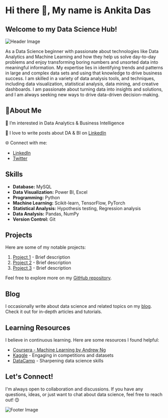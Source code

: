 # Hi there 👋, My name is Ankita Das
## Welcome to my Data Science Hub! 

![Header Image](https://repository-images.githubusercontent.com/265904235/46eef600-9bab-11ea-87d9-ff5e73c39b97)


As a Data Science beginner with passionate about technologies like Data Analytics and Machine Learning and how they help us solve day-to-day problems and enjoy transforming boring numbers and unsorted data into meaningful information. My expertise lies in identifying trends and patterns in large and complex data sets and using that knowledge to drive business success. I am skilled in a variety of data analysis tools, and techniques, including data visualization, statistical analysis, data mining, and creative dashboards. I am passionate about turning data into insights and solutions, and I am always seeking new ways to drive data-driven decision-making.
## 💫About Me 
👀  I’m interested in Data Analytics & Business Intelligence

📝  I love to write posts about DA & BI on [LinkedIn](https://www.linkedin.com/in/ankita-das-7339aa123/)


🌐 Connect with me:
- [LinkedIn](your_linkedin_profile_url)
- [Twitter](your_twitter_profile_url)

## Skills

- **Database:** MySQL
- **Data Visualization:** Power BI, Excel
- **Programming:** Python
- **Machine Learning:** Scikit-learn, TensorFlow, PyTorch
- **Statistical Analysis:** Hypothesis testing, Regression analysis
- **Data Analysis:** Pandas, NumPy
- **Version Control:** Git

## Projects

Here are some of my notable projects:

1. [Project 1](url_to_project1_repo) - Brief description
2. [Project 2](url_to_project2_repo) - Brief description
3. [Project 3](url_to_project3_repo) - Brief description

Feel free to explore more on my [GitHub repository](url_to_your_github_profile).

## Blog

I occasionally write about data science and related topics on my [blog](url_to_your_blog). Check it out for in-depth articles and tutorials.

## Learning Resources

I believe in continuous learning. Here are some resources I found helpful:

- [Coursera - Machine Learning by Andrew Ng](coursera_ml_course_url)
- [Kaggle](kaggle_profile_url) - Engaging in competitions and datasets
- [DataCamp](datacamp_profile_url) - Sharpening data science skills

## Let's Connect!

I'm always open to collaboration and discussions. If you have any questions, ideas, or just want to chat about data science, feel free to reach out! 😊

![Footer Image](url_to_your_footer_image)
